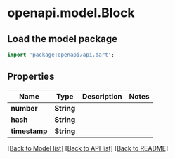 # openapi.model.Block

## Load the model package
```dart
import 'package:openapi/api.dart';
```

## Properties
Name | Type | Description | Notes
------------ | ------------- | ------------- | -------------
**number** | **String** |  | 
**hash** | **String** |  | 
**timestamp** | **String** |  | 

[[Back to Model list]](../README.md#documentation-for-models) [[Back to API list]](../README.md#documentation-for-api-endpoints) [[Back to README]](../README.md)


